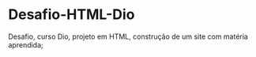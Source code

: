 # Desafio-HTML-Dio
Desafio, curso Dio, projeto em  HTML, construção de um site com matéria aprendida;
